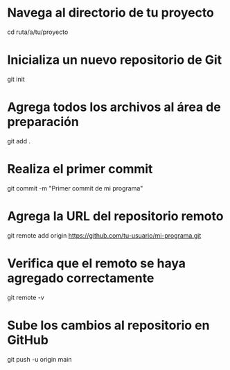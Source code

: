 # Navega al directorio de tu proyecto
cd ruta/a/tu/proyecto

# Inicializa un nuevo repositorio de Git
git init

# Agrega todos los archivos al área de preparación
git add .

# Realiza el primer commit
git commit -m "Primer commit de mi programa"

# Agrega la URL del repositorio remoto
git remote add origin https://github.com/tu-usuario/mi-programa.git

# Verifica que el remoto se haya agregado correctamente
git remote -v

# Sube los cambios al repositorio en GitHub
git push -u origin main
